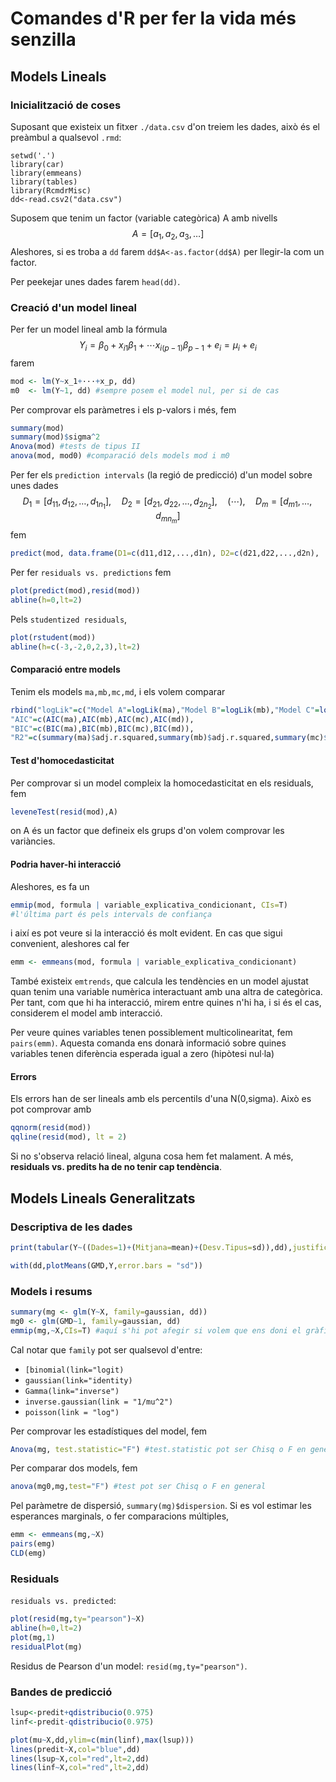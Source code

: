 # Comandes d'R per fer la vida més senzilla
## Models Lineals

### Inicialització de coses

Suposant que existeix un fitxer `./data.csv` d'on treiem les dades, això és el preàmbul a qualsevol `.rmd`:
```{r}
setwd('.')
library(car)
library(emmeans)
library(tables)
library(RcmdrMisc)
dd<-read.csv2("data.csv")
```
Suposem que tenim un factor (variable categòrica) A amb nivells
$$
A=[a_1,a_2,a_3,\ldots]
$$
Aleshores, si es troba a `dd` farem `dd$A<-as.factor(dd$A)` per llegir-la com un factor.

Per peekejar unes dades farem `head(dd)`.

### Creació d'un model lineal

Per fer un model lineal amb la fórmula
$$
Y_i=\beta_0+x_{i1}\beta_1+\cdots x_{i(p-1)}\beta_{p-1}+e_i=\mu_i+e_i
$$
farem

```R
mod <- lm(Y~x_1+···+x_p, dd)
m0  <- lm(Y~1, dd) #sempre posem el model nul, per si de cas
```

Per comprovar els paràmetres i els p-valors i més, fem

```R
summary(mod)
summary(mod)$sigma^2
Anova(mod) #tests de tipus II
anova(mod, mod0) #comparació dels models mod i m0
```

Per fer els `prediction intervals` (la regió de predicció) d'un model sobre unes dades 
$$
D_1=[d_{11},d_{12},\ldots,d_{1n_1}],\quad D_2=[d_{21},d_{22},\ldots,d_{2n_2}],\quad(\cdots),\quad D_m=[d_{m1},\ldots,d_{mn_m}]
$$
 fem

```R
predict(mod, data.frame(D1=c(d11,d12,...,d1n), D2=c(d21,d22,...,d2n), ...), interval="prediction")
```

Per fer `residuals vs. predictions` fem

```R
plot(predict(mod),resid(mod))
abline(h=0,lt=2)
```

Pels `studentized residuals`,

```R
plot(rstudent(mod))
abline(h=c(-3,-2,0,2,3),lt=2)
```

#### Comparació entre models

Tenim els models `ma,mb,mc,md`, i els volem comparar

```R
rbind("logLik"=c("Model A"=logLik(ma),"Model B"=logLik(mb),"Model C"=logLik(mc),"Model D"=logLik(md)),
"AIC"=c(AIC(ma),AIC(mb),AIC(mc),AIC(md)),
"BIC"=c(BIC(ma),BIC(mb),BIC(mc),BIC(md)),
"R2"=c(summary(ma)$adj.r.squared,summary(mb)$adj.r.squared,summary(mc)$adj.r.squared,summary(md)$adj.r.squared))
```

#### Test d'homocedasticitat

Per comprovar si un model compleix la homocedasticitat en els residuals, fem

```R
leveneTest(resid(mod),A)
```

on A és un factor que defineix els grups d'on volem comprovar les variàncies.

#### Podria haver-hi interacció

Aleshores, es fa un

```R
emmip(mod, formula | variable_explicativa_condicionant, CIs=T)
#l'última part és pels intervals de confiança
```

i així es pot veure si la interacció és molt evident. En cas que sigui convenient, aleshores cal fer

```R
emm <- emmeans(mod, formula | variable_explicativa_condicionant)
```

També existeix `emtrends`, que calcula les tendències en un model ajustat quan tenim una variable numèrica interactuant amb una altra de categòrica. Per tant, com que hi ha interacció, mirem entre quines n'hi ha, i si és el cas, considerem el model amb interacció.

Per veure quines variables tenen possiblement multicolinearitat, fem `pairs(emm)`. Aquesta comanda ens donarà informació sobre quines variables tenen diferència esperada igual a zero (hipòtesi nul·la)

#### Errors

Els errors han de ser lineals amb els percentils d'una N(0,sigma). Això es pot comprovar amb

```R
qqnorm(resid(mod))
qqline(resid(mod), lt = 2)
```

Si no s'observa relació lineal, alguna cosa hem fet malament. A més, **residuals vs. predits ha de no tenir cap tendència**.

## Models Lineals Generalitzats

### Descriptiva de les dades

```R
print(tabular(Y~((Dades=1)+(Mitjana=mean)+(Desv.Tipus=sd)),dd),justification="r")

with(dd,plotMeans(GMD,Y,error.bars = "sd"))
```

### Models i resums

```R
summary(mg <- glm(Y~X, family=gaussian, dd))
mg0 <- glm(GMD~1, family=gaussian, dd)
emmip(mg,~X,CIs=T) #aquí s'hi pot afegir si volem que ens doni el gràfic tipus resposta amb ty="response"
```

Cal notar que `family` pot ser qualsevol d'entre:

- `[binomial(link="logit)`
- `gaussian(link="identity)`
- `Gamma(link="inverse")`
- `inverse.gaussian(link = "1/mu^2")`
- `poisson(link = "log")`

Per comprovar les estadístiques del model, fem

```R
Anova(mg, test.statistic="F") #test.statistic pot ser Chisq o F en general
```

Per comparar dos models, fem

```R
anova(mg0,mg,test="F") #test pot ser Chisq o F en general
```

Pel paràmetre de dispersió, `summary(mg)$dispersion`. Si es vol estimar les esperances marginals, o fer comparacions múltiples,

```R
emm <- emmeans(mg,~X)
pairs(emg)
CLD(emg)
```

### Residuals

`residuals vs. predicted`:

```R
plot(resid(mg,ty="pearson")~X)
abline(h=0,lt=2)
plot(mg,1)
residualPlot(mg)
```

Residus de Pearson d'un model: `resid(mg,ty="pearson")`.

### Bandes de predicció

```R
lsup<-predit+qdistribucio(0.975)
linf<-predit-qdistribucio(0.975)

plot(mu~X,dd,ylim=c(min(linf),max(lsup)))
lines(predit~X,col="blue",dd)
lines(lsup~X,col="red",lt=2,dd)
lines(linf~X,col="red",lt=2,dd)
```

